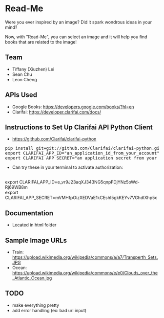 # Read-Me

Were you ever inspired by an image? Did it spark wondrous ideas in your mind?

Now, with "Read-Me", you can select an image and it will help you find books that are related to the image! 

## Team
- Tiffany (Xiuzhen) Lei  
- Sean Chu               
- Leon Cheng            

## APIs Used
- Google Books: https://developers.google.com/books/?hl=en
- Clarifai: https://developer.clarifai.com/docs/

## Instructions to Set Up Clarifai API Python Client
- https://github.com/Clarifai/clarifai-python
<pre>
pip install git+git://github.com/Clarifai/clarifai-python.git
export CLARIFAI_APP_ID="an_application_id_from_your_account"
export CLARIFAI_APP_SECRET="an_application_secret_from_your_account"
</pre>


- Can try these in your terminal to activate authorization:
<br />
export CLARIFAI_APP_ID=e_vr9J23aqXJ343NG5qnpFDjYNz5oWd-Rj69WB8m
<br />
export CLARIFAI_APP_SECRET=mVMHfpOizXEDVaE1kCEshI5gkKEYv7VGhdIXhp5c



## Documentation
- Located in html folder

## Sample Image URLs
- Train: https://upload.wikimedia.org/wikipedia/commons/a/a7/Transperth_Sets.JPG
- Ocean: https://upload.wikimedia.org/wikipedia/commons/e/e0/Clouds_over_the_Atlantic_Ocean.jpg


## TODO
- make everything pretty
- add error handling (ex: bad url input)
